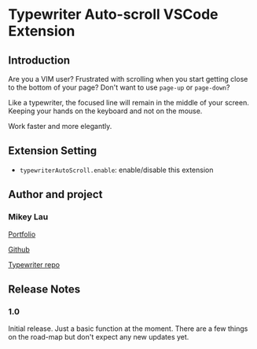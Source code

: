 # Typewriter Auto-scroll VSCode Extension

## Introduction

Are you a VIM user? Frustrated with scrolling when you start getting close to the bottom of your page? Don't want to use ```page-up``` or ```page-down```?

Like a typewriter, the focused line will remain in the middle of your screen. Keeping your hands on the keyboard and not on the mouse.

Work faster and more elegantly.

## Extension Setting

* `typewriterAutoScroll.enable`: enable/disable this extension

## Author and project

### Mikey Lau

[Portfolio](https://mikeylau.uk)

[Github](https://github.com/MikeyJL)

[Typewriter repo](https://github.com/MikeyJL/typewriter-auto-scroll)

## Release Notes

### 1.0

Initial release. Just a basic function at the moment. There are a few things on the road-map but don't expect any new updates yet.
